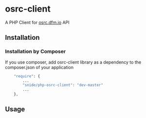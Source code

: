osrc-client
==================

A PHP Client for [osrc.dfm.io](http://osrc.dfm.io) API

## Installation

### Installation by Composer

If you use composer, add osrc-client library as a dependency to the composer.json of your application

```php
    "require": {
        ...
        "snide/php-osrc-client": "dev-master"
        ...
    },

```

## Usage
